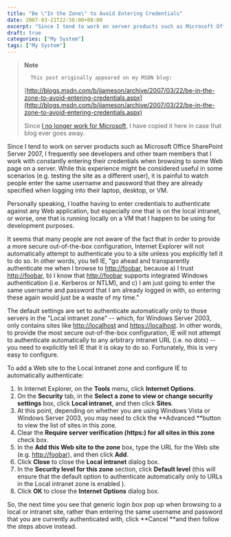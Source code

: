 ```yaml
---
title: "Be \"In the Zone\" to Avoid Entering Credentials"
date: 2007-03-21T22:50:00+08:00
excerpt: "Since I tend to work on server products such as Microsoft Office SharePoint Server 2007, I frequently see developers and other team members that I work with constantly entering their credentials when browsing to some Web page on a server. While this experience..."
draft: true
categories: ["My System"]
tags: ["My System"]
---
```


> **Note**
> 
> 
> 		This post originally appeared on my MSDN blog:
> 
> 
> 
> [http://blogs.msdn.com/b/jjameson/archive/2007/03/22/be-in-the-zone-to-avoid-entering-credentials.aspx](http://blogs.msdn.com/b/jjameson/archive/2007/03/22/be-in-the-zone-to-avoid-entering-credentials.aspx)
> 
> 
> Since
> 		[I no longer work for Microsoft](/blog/jjameson/2011/09/02/last-day-with-microsoft), I have copied it here in case that 
> 		blog ever goes away.


Since I tend to work on server products such as Microsoft Office SharePoint Server 2007, I frequently see developers and other team members that I work with constantly entering their credentials when browsing to some Web page on a server. While this experience might be considered useful in some scenarios (e.g. testing the site as a different user), it is painful to watch people enter the same username and password that they are already specified when logging into their laptop, desktop, or VM.

Personally speaking, I loathe having to enter credentials to authenticate against any Web application, but especially one that is on the local intranet, or worse, one that is running locally on a VM that I happen to be using for development purposes.

It seems that many people are not aware of the fact that in order to provide a more secure out-of-the-box configuration, Internet Explorer will not automatically attempt to authenticate you to a site unless you explicitly tell it to do so. In other words, you tell IE, "go ahead and transparently authenticate me when I browse to [http://foobar](http://foobar/), because a) I trust [http://foobar](http://foobar/), b) I know that [http://foobar](http://foobar/) supports integrated Windows authentication (i.e. Kerberos or NTLM), and c) I am just going to enter the same username and password that I am already logged in with, so entering these again would just be a waste of my time."

The default settings are set to authenticate automatically only to those servers in the "Local intranet zone" -- which, for Windows Server 2003, only contains sites like [http://localhost](http://localhost/) and [https://localhost](https://localhost/). In other words, to provide the most secure out-of-the-box configuration, IE will not attempt to authenticate automatically to any arbitrary intranet URL (i.e. no dots) -- you need to explicitly tell IE that it is okay to do so. Fortunately, this is very easy to configure.

To add a Web site to the Local intranet zone and configure IE to automatically authenticate:

1. In Internet Explorer, on the **Tools** menu, click	**Internet Options**.
2. On the **Security** tab, in the **Select a zone to 	view or change security settings** box, click **Local intranet**, 	and then click **Sites**.
3. At this point, depending on whether you are using Windows Vista or Windows 	Server 2003, you may need to click the **Advanced **button 	to view the list of sites in this zone.
4. Clear the **Require server verification (https:) for all sites 	in this zone** check box.
5. In the **Add this Web site to the zone** box, type the 	URL for the Web site (e.g. [http://foobar](http://foobar/)), 	and then click **Add**.
6. Click **Close** to close the **Local intranet** 	dialog box.
7. In the **Security level for this zone** section, click	**Default level** (this will ensure that the default option 	to authenticate automatically only to URLs in the Local intranet zone is 	enabled ).
8. Click **OK** to close the **Internet Options** 	dialog box.


So, the next time you see that generic login box pop up when browsing to a local or intranet site, rather than entering the same username and password that you are currently authenticated with, click **Cancel **and then follow the steps above instead.

